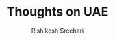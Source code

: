 ---
title: Thoughts on UAE
author: Rishikesh Sreehari
date: 
excerpt: My Thoughts on UAE
url: /travel/UAE/

---